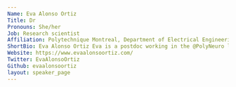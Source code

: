 ```yaml
---
Name: Eva Alonso Ortiz
Title: Dr
Pronouns: She/her
Job: Research scientist
Affiliation: Polytechnique Montreal, Department of Electrical Engineering
ShortBio: Eva Alonso Ortiz Eva is a postdoc working in the @PolyNeuro lab, developing imaging methods for spinal cord MRI. In her spare time she bikes, skates and kayaks along the Rideau canal next to her home, followed by a good pint of local craft beer!
Website: https://www.evaalonsoortiz.com/
Twitter: EvaAlonsoOrtiz
Github: evaalonsoortiz
layout: speaker_page
---
```

